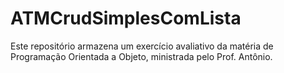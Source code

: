 # ATMCrudSimplesComLista
Este repositório armazena um exercício avaliativo da matéria de Programação Orientada a Objeto, ministrada pelo Prof. Antônio. 
